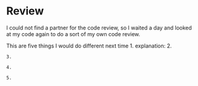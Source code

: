# Review
I could not find a partner for the code review, so I waited a day and looked at my code again to do a sort of my own code review.

This are five things I would do different next time
    1. 
    explanation:
    2.
        
    3.
        
    4.
        
    5. 
        

